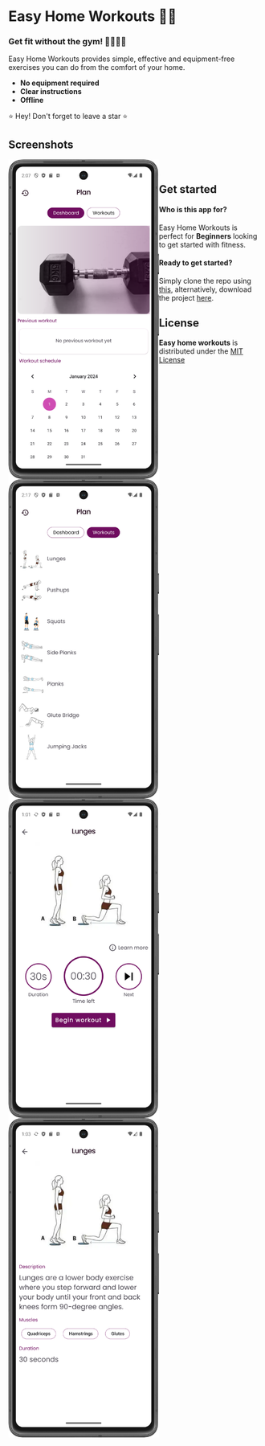# Easy Home Workouts 💪🏽

### **Get fit without the gym! 💃🏽🕺🏽**  

Easy Home Workouts provides simple, effective and equipment-free exercises you can do from the comfort of your home.<br>

* **No equipment required**
* **Clear instructions**
* **Offline**

⭐ Hey! Don't forget to leave a star ⭐

## Screenshots

<img align="left" width="300" src="images/home.png " alt = "Home screen">
<img align="left" width="300" src="images/workout_list.png " alt = "List of workouts">
<img align="left" width="300" src="images/exercise.png " alt = "Individual exercise screen">
<img align="left" width="300" src="images/ex-details.png " alt = "Exercise info"> <br>

## Get started

#### **Who is this app for?**

Easy Home Workouts is perfect for **Beginners** looking to get started with fitness.

#### **Ready to get started?**

Simply clone the repo using <a href='https://github.com/Teemone/easy-home-workouts.git'>this<a/>, alternatively, download the project <a href='https://github.com/Teemone/easy-home-workouts/archive/refs/heads/main.zip'>here<a/>.

## License

**Easy home workouts** is distributed under the <a href='https://github.com/Teemone/easy-home-workouts/tree/main?tab=MIT-1-ov-file#'>MIT License<a/>
